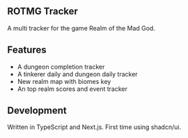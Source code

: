 ## ROTMG Tracker

A multi tracker for the game Realm of the Mad God.

## Features

- A dungeon completion tracker
- A tinkerer daily and dungeon daily tracker
- New realm map with biomes key
- An top realm scores and event tracker

## Development

Written in TypeScript and Next.js. First time using shadcn/ui.

